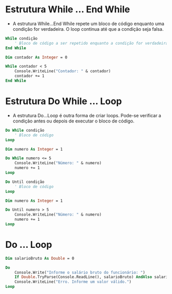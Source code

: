 # Estrutura While ... End While

- A estrutura While...End While repete um bloco de código enquanto uma condição for verdadeira. O loop continua até que a condição seja falsa.

~~~vb
While condição
    ' Bloco de código a ser repetido enquanto a condição for verdadeira
End While
~~~

~~~vb
Dim contador As Integer = 0

While contador < 5
    Console.WriteLine("Contador: " & contador)
    contador += 1
End While
~~~

# Estrutura Do While ... Loop

- A estrutura Do...Loop é outra forma de criar loops. Pode-se verificar a condição antes ou depois de executar o bloco de código.

~~~vb
Do While condição
    ' Bloco de código
Loop
~~~

~~~vb
Dim numero As Integer = 1

Do While numero <= 5
    Console.WriteLine("Número: " & numero)
    numero += 1
Loop
~~~

~~~vb
Do Until condição
    ' Bloco de código
Loop
~~~

~~~vb
Dim numero As Integer = 1

Do Until numero > 5
    Console.WriteLine("Número: " & numero)
    numero += 1
Loop
~~~

# Do ... Loop

~~~vb
Dim salarioBruto As Double = 0

Do
    Console.Write("Informe o salário bruto do funcionário: ")
    If Double.TryParse(Console.ReadLine(), salarioBruto) AndAlso salarioBruto >= 0 Then Exit Do
    Console.WriteLine("Erro. Informe um valor válido.")
Loop
~~~
